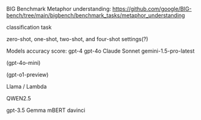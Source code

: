 BIG Benchmark Metaphor understanding: https://github.com/google/BIG-bench/tree/main/bigbench/benchmark_tasks/metaphor_understanding

classification task

zero-shot, one-shot, two-shot, and four-shot settings(?)

Models accuracy score: 
gpt-4
gpt-4o
Claude Sonnet
gemini-1.5-pro-latest

(gpt-4o-mini)

(gpt-o1-preview)

Llama / Lambda

QWEN2.5

gpt-3.5
Gemma
mBERT
davinci





